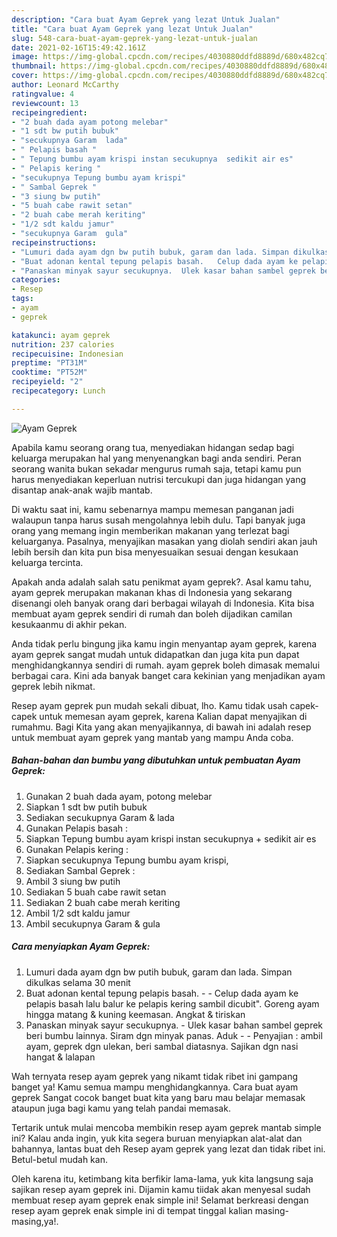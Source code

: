 ```yaml
---
description: "Cara buat Ayam Geprek yang lezat Untuk Jualan"
title: "Cara buat Ayam Geprek yang lezat Untuk Jualan"
slug: 548-cara-buat-ayam-geprek-yang-lezat-untuk-jualan
date: 2021-02-16T15:49:42.161Z
image: https://img-global.cpcdn.com/recipes/4030880ddfd8889d/680x482cq70/ayam-geprek-foto-resep-utama.jpg
thumbnail: https://img-global.cpcdn.com/recipes/4030880ddfd8889d/680x482cq70/ayam-geprek-foto-resep-utama.jpg
cover: https://img-global.cpcdn.com/recipes/4030880ddfd8889d/680x482cq70/ayam-geprek-foto-resep-utama.jpg
author: Leonard McCarthy
ratingvalue: 4
reviewcount: 13
recipeingredient:
- "2 buah dada ayam potong melebar"
- "1 sdt bw putih bubuk"
- "secukupnya Garam  lada"
- " Pelapis basah "
- " Tepung bumbu ayam krispi instan secukupnya  sedikit air es"
- " Pelapis kering "
- "secukupnya Tepung bumbu ayam krispi"
- " Sambal Geprek "
- "3 siung bw putih"
- "5 buah cabe rawit setan"
- "2 buah cabe merah keriting"
- "1/2 sdt kaldu jamur"
- "secukupnya Garam  gula"
recipeinstructions:
- "Lumuri dada ayam dgn bw putih bubuk, garam dan lada. Simpan dikulkas selama 30 menit"
- "Buat adonan kental tepung pelapis basah.   Celup dada ayam ke pelapis basah lalu balur ke pelapis kering sambil dicubit&#34;. Goreng ayam hingga matang &amp; kuning keemasan. Angkat &amp; tiriskan"
- "Panaskan minyak sayur secukupnya.  Ulek kasar bahan sambel geprek beri bumbu lainnya. Siram dgn minyak panas. Aduk   Penyajian : ambil ayam, geprek dgn ulekan, beri sambal diatasnya. Sajikan dgn nasi hangat &amp; lalapan"
categories:
- Resep
tags:
- ayam
- geprek

katakunci: ayam geprek 
nutrition: 237 calories
recipecuisine: Indonesian
preptime: "PT31M"
cooktime: "PT52M"
recipeyield: "2"
recipecategory: Lunch

---
```



![Ayam Geprek](https://img-global.cpcdn.com/recipes/4030880ddfd8889d/680x482cq70/ayam-geprek-foto-resep-utama.jpg)

Apabila kamu seorang orang tua, menyediakan hidangan sedap bagi keluarga merupakan hal yang menyenangkan bagi anda sendiri. Peran seorang  wanita bukan sekadar mengurus rumah saja, tetapi kamu pun harus menyediakan keperluan nutrisi tercukupi dan juga hidangan yang disantap anak-anak wajib mantab.

Di waktu  saat ini, kamu sebenarnya mampu memesan panganan jadi walaupun tanpa harus susah mengolahnya lebih dulu. Tapi banyak juga orang yang memang ingin memberikan makanan yang terlezat bagi keluarganya. Pasalnya, menyajikan masakan yang diolah sendiri akan jauh lebih bersih dan kita pun bisa menyesuaikan sesuai dengan kesukaan keluarga tercinta. 



Apakah anda adalah salah satu penikmat ayam geprek?. Asal kamu tahu, ayam geprek merupakan makanan khas di Indonesia yang sekarang disenangi oleh banyak orang dari berbagai wilayah di Indonesia. Kita bisa membuat ayam geprek sendiri di rumah dan boleh dijadikan camilan kesukaanmu di akhir pekan.

Anda tidak perlu bingung jika kamu ingin menyantap ayam geprek, karena ayam geprek sangat mudah untuk didapatkan dan juga kita pun dapat menghidangkannya sendiri di rumah. ayam geprek boleh dimasak memalui berbagai cara. Kini ada banyak banget cara kekinian yang menjadikan ayam geprek lebih nikmat.

Resep ayam geprek pun mudah sekali dibuat, lho. Kamu tidak usah capek-capek untuk memesan ayam geprek, karena Kalian dapat menyajikan di rumahmu. Bagi Kita yang akan menyajikannya, di bawah ini adalah resep untuk membuat ayam geprek yang mantab yang mampu Anda coba.

<!--inarticleads1-->

##### Bahan-bahan dan bumbu yang dibutuhkan untuk pembuatan Ayam Geprek:

1. Gunakan 2 buah dada ayam, potong melebar
1. Siapkan 1 sdt bw putih bubuk
1. Sediakan secukupnya Garam &amp; lada
1. Gunakan  Pelapis basah :
1. Siapkan  Tepung bumbu ayam krispi instan secukupnya + sedikit air es
1. Gunakan  Pelapis kering :
1. Siapkan secukupnya Tepung bumbu ayam krispi,
1. Sediakan  Sambal Geprek :
1. Ambil 3 siung bw putih
1. Sediakan 5 buah cabe rawit setan
1. Sediakan 2 buah cabe merah keriting
1. Ambil 1/2 sdt kaldu jamur
1. Ambil secukupnya Garam &amp; gula




<!--inarticleads2-->

##### Cara menyiapkan Ayam Geprek:

1. Lumuri dada ayam dgn bw putih bubuk, garam dan lada. Simpan dikulkas selama 30 menit
1. Buat adonan kental tepung pelapis basah.  -  - Celup dada ayam ke pelapis basah lalu balur ke pelapis kering sambil dicubit&#34;. Goreng ayam hingga matang &amp; kuning keemasan. Angkat &amp; tiriskan
1. Panaskan minyak sayur secukupnya.  - Ulek kasar bahan sambel geprek beri bumbu lainnya. Siram dgn minyak panas. Aduk  -  - Penyajian : ambil ayam, geprek dgn ulekan, beri sambal diatasnya. Sajikan dgn nasi hangat &amp; lalapan




Wah ternyata resep ayam geprek yang nikamt tidak ribet ini gampang banget ya! Kamu semua mampu menghidangkannya. Cara buat ayam geprek Sangat cocok banget buat kita yang baru mau belajar memasak ataupun juga bagi kamu yang telah pandai memasak.

Tertarik untuk mulai mencoba membikin resep ayam geprek mantab simple ini? Kalau anda ingin, yuk kita segera buruan menyiapkan alat-alat dan bahannya, lantas buat deh Resep ayam geprek yang lezat dan tidak ribet ini. Betul-betul mudah kan. 

Oleh karena itu, ketimbang kita berfikir lama-lama, yuk kita langsung saja sajikan resep ayam geprek ini. Dijamin kamu tiidak akan menyesal sudah membuat resep ayam geprek enak simple ini! Selamat berkreasi dengan resep ayam geprek enak simple ini di tempat tinggal kalian masing-masing,ya!.

